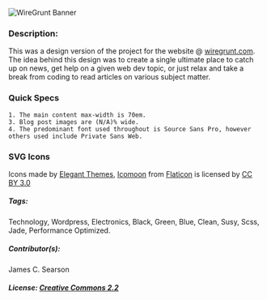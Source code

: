 ![WireGrunt Banner](http://i.imgur.com/iL1jzYY.png)

### Description:
This was a design version of the project for the website @ <a href="http://wiregrunt.com" >wiregrunt.com</a>.  The idea behind this design was to create a single ultimate place to catch up on news, get help on a given web dev topic, or just relax and take a break from coding to read articles on various subject matter.

### Quick Specs
	1. The main content max-width is 70em.
	3. Blog post images are (N/A)% wide.
	4. The predominant font used throughout is Source Sans Pro, however others used include Private Sans Web.

### SVG Icons
Icons made by <a href="http://www.flaticon.com/authors/elegant-themes" title="Elegant Themes" target="_blank">Elegant Themes</a>, <a href="http://www.flaticon.com/authors/icomoon" title="Icomoon" target="_blank">Icomoon</a> from <a href="http://www.flaticon.com" title="Flaticon" target="_blank">Flaticon</a> is licensed by <a href="http://creativecommons.org/licenses/by/3.0/" title="Creative Commons BY 3.0" target="_blank">CC BY 3.0</a>

##### Tags:
Technology, Wordpress, Electronics, Black, Green, Blue, Clean, Susy, Scss, Jade, Performance Optimized.

##### Contributor(s):
James C. Searson

##### License:  <a href="https://creativecommons.org/licenses/by/2.0/" target="_blank">Creative Commons 2.2</a>